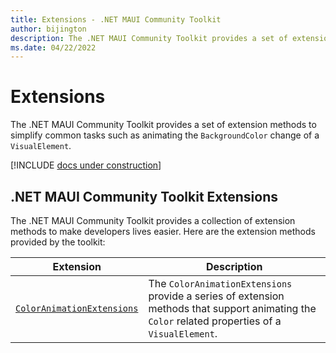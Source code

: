 ```yaml
---
title: Extensions - .NET MAUI Community Toolkit
author: bijington
description: The .NET MAUI Community Toolkit provides a set of extension methods to simplify common tasks.
ms.date: 04/22/2022
---
```


# Extensions

The .NET MAUI Community Toolkit provides a set of extension methods to simplify common tasks such as animating the `BackgroundColor` change of a `VisualElement`. 

[!INCLUDE [docs under construction](includes/preview-note.md)]

## .NET MAUI Community Toolkit Extensions

The .NET MAUI Community Toolkit provides a collection of extension methods to make developers lives easier. Here are the extension methods provided by the toolkit:

| Extension | Description |
| --------- | ----------- |
| [`ColorAnimationExtensions`](color-animation-extensions.md) | The `ColorAnimationExtensions` provide a series of extension methods that support animating the `Color` related properties of a `VisualElement`. |
